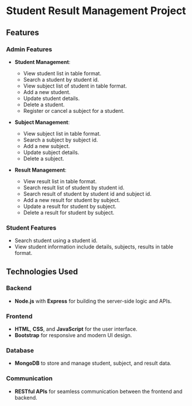 # Student Result Management Project

## Features

### Admin Features

- **Student Management**:

  - View student list in table format.
  - Search a student by student id.
  - View subject list of student in table format.
  - Add a new student.
  - Update student details.
  - Delete a student.
  - Register or cancel a subject for a student.

- **Subject Management**:

  - View subject list in table format.
  - Search a subject by subject id.
  - Add a new subject.
  - Update subject details.
  - Delete a subject.

- **Result Management**:
  - View result list in table format.
  - Search result list of student by student id.
  - Search result of student by student id and subject id.
  - Add a new result for student by subject.
  - Update a result for student by subject.
  - Delete a result for student by subject.

### Student Features

- Search student using a student id.
- View student information include details, subjects, results in table format.

## Technologies Used

### Backend

- **Node.js** with **Express** for building the server-side logic and APIs.

### Frontend

- **HTML**, **CSS**, and **JavaScript** for the user interface.
- **Bootstrap** for responsive and modern UI design.

### Database

- **MongoDB** to store and manage student, subject, and result data.

### Communication

- **RESTful APIs** for seamless communication between the frontend and backend.

